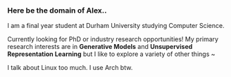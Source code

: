 ### Here be the domain of Alex..

I am a final year student at Durham University studying Computer Science.

Currently looking for PhD or industry research opportunities! My primary research interests are in **Generative Models** and **Unsupervised Representation Learning** but I like to explore a variety of other things ~

I talk about Linux too much. I use Arch btw.
